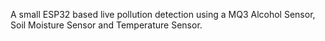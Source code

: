 A small ESP32 based live pollution detection using a MQ3 Alcohol Sensor, Soil Moisture Sensor and Temperature Sensor.
